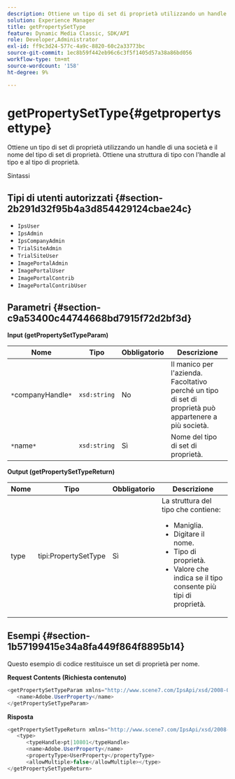 ```yaml
---
description: Ottiene un tipo di set di proprietà utilizzando un handle di una società e il nome del tipo di set di proprietà. Ottiene una struttura di tipo con l'handle al tipo e al tipo di proprietà.
solution: Experience Manager
title: getPropertySetType
feature: Dynamic Media Classic, SDK/API
role: Developer,Administrator
exl-id: ff9c3d24-577c-4a9c-8820-60c2a33773bc
source-git-commit: 1ec8b59f442eb96c6c3f5f1405d57a38a86bd056
workflow-type: tm+mt
source-wordcount: '158'
ht-degree: 9%

---
```


# getPropertySetType{#getpropertysettype}

Ottiene un tipo di set di proprietà utilizzando un handle di una società e il nome del tipo di set di proprietà. Ottiene una struttura di tipo con l&#39;handle al tipo e al tipo di proprietà.

Sintassi

## Tipi di utenti autorizzati {#section-2b291d32f95b4a3d854429124cbae24c}

* `IpsUser`
* `IpsAdmin`
* `IpsCompanyAdmin`
* `TrialSiteAdmin`
* `TrialSiteUser`
* `ImagePortalAdmin`
* `ImagePortalUser`
* `ImagePortalContrib`
* `ImagePortalContribUser`

## Parametri {#section-c9a53400c44744668bd7915f72d2bf3d}

**Input (getPropertySetTypeParam)**

| Nome | Tipo | Obbligatorio | Descrizione |
|---|---|---|---|
| `*`companyHandle`*` | `xsd:string` | No | Il manico per l&#39;azienda. Facoltativo perché un tipo di set di proprietà può appartenere a più società. |
| `*`name`*` | `xsd:string` | Sì | Nome del tipo di set di proprietà. |

**Output (getPropertySetTypeReturn)**

<table id="table_F2724F6B706C4F658AED99290E29F3E6"> 
 <thead> 
  <tr> 
   <th colname="col1" class="entry"> Nome </th> 
   <th colname="col2" class="entry"> Tipo </th> 
   <th colname="col3" class="entry"> Obbligatorio </th> 
   <th colname="col4" class="entry"> Descrizione </th> 
  </tr> 
 </thead>
 <tbody> 
  <tr> 
   <td colname="col1"> <span class="codeph"> <span class="varname"> type</span> </span> </td> 
   <td colname="col2"> <span class="codeph"> tipi:PropertySetType</span> </td> 
   <td colname="col3"> Sì </td> 
   <td colname="col4">La struttura del tipo che contiene: 
    <ul id="ul_FC028882124D4CD6870A076CBFB80333"> 
     <li id="li_9F36539C51ED48EDBECCD6A07A4FDD4A">Maniglia. </li> 
     <li id="li_6004406A0D1341648A714FF3C61E4004">Digitare il nome. </li> 
     <li id="li_29F6CA9D8B134ED3B10B6BDBB41BF607">Tipo di proprietà. </li> 
     <li id="li_A2354354541A4F1AB7234F65F2B61A40">Valore che indica se il tipo consente più tipi di proprietà. </li> 
    </ul> </td> 
  </tr> 
 </tbody> 
</table>

## Esempi {#section-1b57199415e34a8fa449f864f8895b14}

Questo esempio di codice restituisce un set di proprietà per nome.

**Request Contents (Richiesta contenuto)**

```java
<getPropertySetTypeParam xmlns="http://www.scene7.com/IpsApi/xsd/2008-01-15">
   <name>Adobe.UserProperty</name>
</getPropertySetTypeParam>
```

**Risposta**

```java
<getPropertySetTypeReturn xmlns="http://www.scene7.com/IpsApi/xsd/2008-01-15">
   <type>
      <typeHandle>pt|10801</typeHandle>
      <name>Adobe.UserProperty</name>
      <propertyType>UserProperty</propertyType>
      <allowMultiple>false</allowMultiple></type>
</getPropertySetTypeReturn>
```
